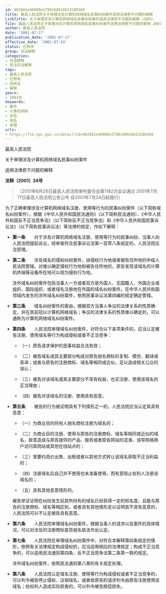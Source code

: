 ```yaml
---
id: 402881e46000e27901600166232803b0
title: 最高人民法院关于审理涉及计算机网络域名民事纠纷案件适用法律若干问题的解释
LinkTitle: 关于审理涉及计算机网络域名民事纠纷案件适用法律若干问题的解释（2001）
file: 最高人民法院关于审理涉及计算机网络域名民事纠纷案件适用法律若干问题的解释_20010717_402881e46000e27901600166232803b0.docx
author: 最高人民法院
date: '2001-07-17'
publication_date: '2001-07-17'
effective_date: '2001-07-24'
status: 已修改
group: 司法解释
categories:
- 司法解释
- 高法司法解释
tags:
- 最高人民法院
- 已修改
- 适用法
- 解释
years:
- 2001年
keywords:
- 案件
- 计算机网络
- 涉及
- 域名
- 审理
urls:
- https://flk.npc.gov.cn/detail?id=402881e46000e27901600166232803b0
---
```


最高人民法院

关于审理涉及计算机网络域名民事纠纷案件

适用法律若干问题的解释

**法释〔2001〕24号**

> （2001年6月26日最高人民法院审判委员会第1182次会议通过 2001年7月17日最高人民法院公告公布 自2001年7月24日起施行）

为了正确审理涉及计算机网络域名注册、使用等行为的民事纠纷案件（以下简称域名纠纷案件），根据《中华人民共和国民法通则》（以下简称民法通则）、《中华人民共和国反不正当竞争法》（以下简称反不正当竞争法）和《中华人民共和国民事诉讼法》（以下简称民事诉讼法）等法律的规定，作如下解释：

- **第一条**　　对于涉及计算机网络域名注册、使用等行为的民事纠纷，当事人向人民法院提起诉讼，经审查符合民事诉讼法第一百零八条规定的，人民法院应当受理。

- **第二条**　　涉及域名的侵权纠纷案件，由侵权行为地或者被告住所地的中级人民法院管辖。对难以确定侵权行为地和被告住所地的，原告发现该域名的计算机终端等设备所在地可以视为侵权行为地。

  涉外域名纠纷案件包括当事人一方或者双方是外国人、无国籍人、外国企业或组织、国际组织，或者域名注册地在外国的域名纠纷案件。在中华人民共和国领域内发生的涉外域名纠纷案件，依照民事诉讼法第四编的规定确定管辖。

- **第三条**　　域名纠纷案件的案由，根据双方当事人争议的法律关系的性质确定，并在其前冠以计算机网络域名；争议的法律关系的性质难以确定的，可以通称为计算机网络域名纠纷案件。

- **第四条**　　人民法院审理域名纠纷案件，对符合以下各项条件的，应当认定被告注册、使用域名等行为构成侵权或者不正当竞争：

  - （一）原告请求保护的民事权益合法有效；

  - （二）被告域名或其主要部分构成对原告驰名商标的复制、模仿、翻译或音译；或者与原告的注册商标、域名等相同或近似，足以造成相关公众的误认；

  - （三）被告对该域名或其主要部分不享有权益，也无注册、使用该域名的正当理由；

  - （四）被告对该域名的注册、使用具有恶意。

- **第五条**　　被告的行为被证明具有下列情形之一的，人民法院应当认定其具有恶意：

  - （一）为商业目的将他人驰名商标注册为域名的；

  - （二）为商业目的注册、使用与原告的注册商标、域名等相同或近似的域名，故意造成与原告提供的产品、服务或者原告网站的混淆，误导网络用户访问其网站或其他在线站点的；

  - （三）曾要约高价出售、出租或者以其他方式转让该域名获取不正当利益的；

  - （四）注册域名后自己并不使用也未准备使用，而有意阻止权利人注册该域名的；

  - （五）具有其他恶意情形的。

  被告举证证明在纠纷发生前其所持有的域名已经获得一定的知名度，且能与原告的注册商标、域名等相区别，或者具有其他情形足以证明其不具有恶意的，人民法院可以不认定被告具有恶意。

- **第六条**　　人民法院审理域名纠纷案件，根据当事人的请求以及案件的具体情况，可以对涉及的注册商标是否驰名依法作出认定。

- **第七条**　　人民法院在审理域名纠纷案件中，对符合本解释第四条规定的情形，依照有关法律规定构成侵权的，应当适用相应的法律规定；构成不正当竞争的，可以适用民法通则第四条、反不正当竞争法第二条第一款的规定。

  涉外域名纠纷案件，依照民法通则第八章的有关规定处理。

- **第八条**　　人民法院认定域名注册、使用等行为构成侵权或者不正当竞争的，可以判令被告停止侵权、注销域名，或者依原告的请求判令由原告注册使用该域名；给权利人造成实际损害的，可以判令被告赔偿损失。
